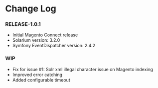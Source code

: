 # Change Log

### RELEASE-1.0.1

  * Initial Magento Connect release
  * Solarium version: 3.2.0
  * Symfony EventDispatcher version: 2.4.2

### WIP

  * Fix for issue #1: Solr xml illegal character issue on Magento indexing
  * Improved error catching
  * Added configurable timeout
